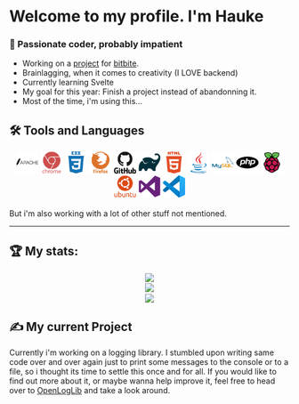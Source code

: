 # Welcome to my profile. I'm Hauke
### :vulcan_salute: Passionate coder, probably impatient
 - Working on a [project](https://github.com/bitbitedev/openloglib) for [bitbite](https://github.com/bitbitedev).
 - Brainlagging, when it comes to creativity (I LOVE backend)
 - Currently learning Svelte
 - My goal for this year: Finish a project instead of abandonning it.
 - Most of the time, i'm using this...

## :hammer_and_wrench: Tools and Languages
<div align="center">
    <img src="https://github.com/devicons/devicon/blob/master/icons/apache/apache-plain-wordmark.svg" height="40" alt="Apache" title="Apache" />
    <img src="https://github.com/devicons/devicon/blob/master/icons/chrome/chrome-plain-wordmark.svg" height="40" alt="Chrome" title="Chrome" />
    <img src="https://github.com/devicons/devicon/blob/master/icons/css3/css3-plain-wordmark.svg" height="40" alt="CSS3" title="CSS3" />
    <img src="https://github.com/devicons/devicon/blob/master/icons/firefox/firefox-plain-wordmark.svg" height="40" alt="Firefox" title="Firefox" />
    <img src="https://github.com/devicons/devicon/blob/master/icons/github/github-original-wordmark.svg" height="40" alt="GitHub" title="GitHub" />
    <img src="https://github.com/devicons/devicon/blob/master/icons/gradle/gradle-plain.svg" height="40" alt="Gradle" title="Gradle" />
    <img src="https://github.com/devicons/devicon/blob/master/icons/html5/html5-plain-wordmark.svg" height="40" alt="HTML5" title="HTML5" />
    <img src="https://github.com/devicons/devicon/blob/master/icons/java/java-original.svg" height="40" alt="Java" title="Java" />
    <img src="https://github.com/devicons/devicon/blob/master/icons/mysql/mysql-original-wordmark.svg" height="40" alt="MySQL" title="MySQL" />
    <img src="https://github.com/devicons/devicon/blob/master/icons/php/php-plain.svg" height="40" alt="PHP" title="PHP" />
    <img src="https://github.com/devicons/devicon/blob/master/icons/raspberrypi/raspberrypi-original.svg" height="40" alt="RaspberryPi" title="RaspberryPi" />
    <img src="https://github.com/devicons/devicon/blob/master/icons/ubuntu/ubuntu-plain-wordmark.svg" height="40" alt="Ubuntu" title="Ubuntu" />
    <img src="https://github.com/devicons/devicon/blob/master/icons/visualstudio/visualstudio-plain.svg" height="40" alt="Visual Studio" title="Visual Studio" />
    <img src="https://github.com/devicons/devicon/blob/master/icons/vscode/vscode-original.svg" height="40" alt="Visual Studio Code" title="Visual Studio Code" />
</div>
<br />
But i'm also working with a lot of other stuff not mentioned.

---

## :trophy: My stats:
<div align="center">
    <a href="https://github.com/thatsnasu/">
        <img align="center" src="http://github-readme-streak-stats.herokuapp.com?user=thatsnasu&hide_border=true&date_format=j%20M%5B%20Y%5D&theme=github-dark-blue" height="200" />
    </a><br />
    <a href="https://github.com/thatsnasu">
        <img align="center" src="https://github-readme-stats.vercel.app/api/top-langs/?username=thatsnasu&layout=compact&theme=github_dark&hide_border=true" height="200" />
    </a><br />
    <a href="https://github.com/thatsnasu">
        <img align="center" src="https://github-readme-stats.vercel.app/api?username=thatsnasu&show_icons=true&theme=github_dark&hide_border=true&hide_title=true" height="200" />
    </a>
</div>


## :writing_hand: My current Project
Currently i'm working on a logging library. I stumbled upon writing same code over and over again just to print some messages to the console or to a file, so i thought its time to settle this once and for all.
If you would like to find out more about it, or maybe wanna help improve it, feel free to head over to [OpenLogLib](https://github.com/bitbitedev/openloglib) and take a look around.
